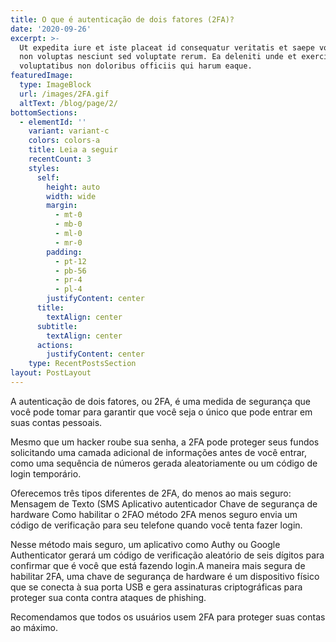 ```yaml
---
title: O que é autenticação de dois fatores (2FA)?
date: '2020-09-26'
excerpt: >-
  Ut expedita iure et iste placeat id consequatur veritatis et saepe voluptas
  non voluptas nesciunt sed voluptate rerum. Ea deleniti unde et exercitationem
  voluptatibus non doloribus officiis qui harum eaque.
featuredImage:
  type: ImageBlock
  url: /images/2FA.gif
  altText: /blog/page/2/
bottomSections:
  - elementId: ''
    variant: variant-c
    colors: colors-a
    title: Leia a seguir
    recentCount: 3
    styles:
      self:
        height: auto
        width: wide
        margin:
          - mt-0
          - mb-0
          - ml-0
          - mr-0
        padding:
          - pt-12
          - pb-56
          - pr-4
          - pl-4
        justifyContent: center
      title:
        textAlign: center
      subtitle:
        textAlign: center
      actions:
        justifyContent: center
    type: RecentPostsSection
layout: PostLayout
---
```

A autenticação de dois fatores, ou 2FA, é uma medida de segurança que você pode tomar para garantir que você seja o único que pode entrar em suas contas pessoais. 

Mesmo que um hacker roube sua senha, a 2FA pode proteger seus fundos solicitando uma camada adicional de informações antes de você entrar, como uma sequência de números gerada aleatoriamente ou um código de login temporário. 

Oferecemos três tipos diferentes de 2FA, do menos ao mais seguro: Mensagem de Texto (SMS Aplicativo autenticador Chave de segurança de hardware Como habilitar o 2FAO método 2FA menos seguro envia um código de verificação para seu telefone quando você tenta fazer login.

Nesse método mais seguro, um aplicativo como Authy ou Google Authenticator gerará um código de verificação aleatório de seis dígitos para confirmar que é você que está fazendo login.A maneira mais segura de habilitar 2FA, uma chave de segurança de hardware é um dispositivo físico que se conecta à sua porta USB e gera assinaturas criptográficas para proteger sua conta contra ataques de phishing.

Recomendamos que todos os usuários usem 2FA para proteger suas contas ao máximo.






